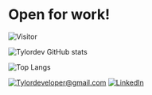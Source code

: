 # Open for work!

![Visitor](https://visitor-badge.laobi.icu/badge?page_id=Tylordev)

![Tylordev GitHub stats](https://github-readme-stats.vercel.app/api?username=Tylordev&theme=dark&show_icons=true&rank_icon=percentile)

![Top Langs](https://github-readme-stats.vercel.app/api/top-langs/?username=Tylordev&size_weight=0.5&count_weight=0.5&theme=dark)

<a href="mailto:Tylordeveloper@gmail.com">![Tylordeveloper@gmail.com](https://img.shields.io/badge/Gmail-D14836?style=for-the-badge&logo=gmail&logoColor=white)</a>
<a href="<LinkedInURL>">![LinkedIn](https://img.shields.io/badge/LinkedIn-0077B5?style=for-the-badge&logo=linkedin&logoColor=white)</a>
